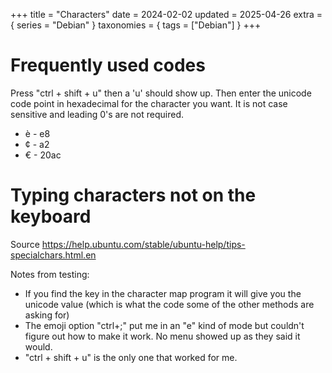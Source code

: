 +++
title = "Characters"
date = 2024-02-02
updated = 2025-04-26
extra = { series = "Debian" }
taxonomies = { tags = ["Debian"] }
+++

# Frequently used codes

Press "ctrl + shift + u" then a 'u' should show up.
Then enter the unicode code point in hexadecimal for the character you want.
It is not case sensitive and leading 0's are not required.

- è - e8
- ¢ - a2
- € - 20ac

# Typing characters not on the keyboard

Source <https://help.ubuntu.com/stable/ubuntu-help/tips-specialchars.html.en>

Notes from testing:

- If you find the key in the character map program it will give you the unicode value (which is what the code some of the other methods are asking for)
- The emoji option "ctrl+;" put me in an "e" kind of mode but couldn't figure out how to make it work. No menu showed up as they said it would.
- "ctrl + shift + u" is the only one that worked for me.
